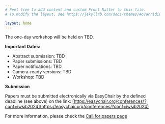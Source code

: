 ```yaml
---
# Feel free to add content and custom Front Matter to this file.
# To modify the layout, see https://jekyllrb.com/docs/themes/#overriding-theme-defaults

layout: home
---
```


The one-day workshop will be held on TBD.

**Important Dates:**

- Abstract submission: TBD
- Paper submissions: TBD
- Paper notifications: TBD
- Camera-ready versions: TBD
- Workshop: TBD


**Submission**

Papers must be submitted electronically via EasyChair by the defined deadline (see above) on the link: [https://easychair.org/conferences/?conf=iwsib2024](https://easychair.org/conferences/?conf=iwsib2024)

For more information, please check the [Call for papers page](/cfp)